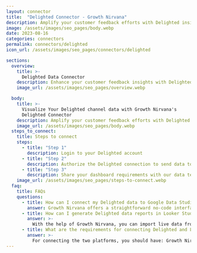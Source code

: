 ```yaml
---
layout: connector
title:  "Delighted Connector - Growth Nirvana"
description: Amplify your customer feedback efforts with Delighted insights integrated into Looker Studio.
image: /assets/images/seo_pages/body.webp
date: 2023-08-16
categories: connectors
permalink: connectors/delighted
icon_url: /assets/images/seo_pages/connectors/delighted

sections:
  overview:
    title: >-
      Delighted Data Connector
    description: Enhance your customer feedback insights with Delighted integration. Seamlessly merge feedback data from Delighted with Looker Studio's analytical capabilities, unlocking insights that shape customer experiences, satisfaction strategies, and operational excellence.
    image_url: /assets/images/seo_pages/overview.webp

  body:
    title: >-
      Visualize Your Delighted channel data with Growth Nirvana's
      Delighted Connector
    description: Amplify your customer feedback efforts with Delighted insights integrated into Looker Studio.
    image_url: /assets/images/seo_pages/body.webp
  steps_to_connect:
    title: Steps to connect
    steps:
      - title: "Step 1"
        description: Login to your Delighted account
      - title: "Step 2"
        description: Authorize the Delighted connection to send data to Growth Nirvana
      - title: "Step 3"
        description: Share your dashboard requirements with our data team. We will build the report for you.
    image_url: /assets/images/seo_pages/steps-to-connect.webp
  faq:
    title: FAQs
    questions:
      - title: How can I connect my Delighted data to Google Data Studio/Looker Studio?
        answer: Growth Nirvana offers a straightforward no-code interface to connect to Delighted data sources.
      - title: How can I generate Delighted data reports in Looker Studio?
        answer: >-
          With the help of Growth Nirvana, you can import live data from Delighted into Looker Studio. These data can be viewed in charts, tables, and dashboards to generate branded reports that can be shared instantly.
      - title: What are the requirements for connecting Delighted and Looker Studio?
        answer: >-
          For connecting the two platforms, you should have: Growth Nirvana Account and Delighted Ads Account
---
```

